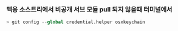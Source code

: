 ### 맥용 소스트리에서 비공개 서브 모듈 pull 되지 않을때 터미널에서
```python
> git config --global credential.helper osxkeychain
```

